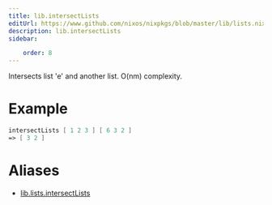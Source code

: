 ```yaml
---
title: lib.intersectLists
editUrl: https://www.github.com/nixos/nixpkgs/blob/master/lib/lists.nix#L1073C20
description: lib.intersectLists
sidebar:

    order: 8
---
```


Intersects list 'e' and another list. O(nm) complexity.

# Example

```nix
intersectLists [ 1 2 3 ] [ 6 3 2 ]
=> [ 3 2 ]
```


# Aliases

- [lib.lists.intersectLists](reference/lib/lists/lib-lists-intersectLists)


